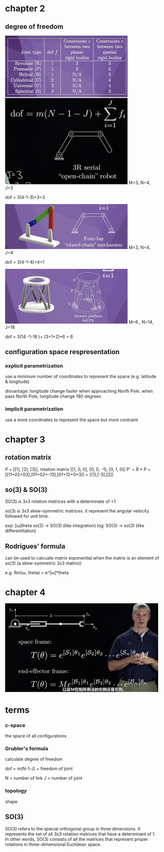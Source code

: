 # chapter 2

## degree of freedom

<img src="diagrams/diagram-4.png" width="400"/>

<img src="diagrams/diagram-1.png" width="400"/>
M=3, N=4, J=3

dof = 3(4-1-3)+3=3

<img src="diagrams/diagram-2.png" width="400"/>
M=3, N=4, J=4

dof = 3(4-1-4)+4=1

<img src="diagrams/diagram-3.png" width="400"/>
M=6 , N=14, J=18

dof = 3(14 -1-18 )+ (3+1+2)\*6 = 6

## configuration space respresentation

### explicit parametrization

use a minimum number of coordinates to represent the space (e.g. latitude & longitude)

disvantage: longitude change faster when approaching North Pole. when pass North Pole, longitude change 180 degrees

### implicit parametrization

use a more coordinates to represent the space but more contraint

# chapter 3

## rotation matrix

P = [[1], [2], [3]], rotation matrix [[1, 0, 0], [0, 0, -1], [0, 1, 0]]
P' = R * P = [[1*1+0*2+0*3],[0*1+0*2+-1*3],[0*1+1*2+0*3]] = [[1],[-3],[2]]

## so(3) & SO(3)

SO(3) is 3x3 rotation matrices with a determinate of +1

so(3) is 3x3 skew-symmetric matrices. it represent the angular velocity followed for unit time.

exp: [ω]theta so(3) -> SO(3) (like integration)
log: SO(3) -> so(3) (like differentitation)

## Rodrigues' formula

can be used to calcuate matrix exponential when the matrix is an element of so(3) (a skew-symmetric 3x3 matrix))

e.g. Rot(ω, theta) = e^[ω]\*theta

# chapter 4

<img src="diagrams/diagram-7.png" width="500"/>

# terms

### c-space

the space of all configurations

### Grubler's formula

calculate degree of freedom

dof = m(N-1-J) + freedom of joint

N = number of link
J = number of joint

### topology

shape

## SO(3)

SO(3) refers to the special orthogonal group in three dimensions. It represents the set of all 3x3 rotation matrices that have a determinant of 1. In other words, SO(3) consists of all the matrices that represent proper rotations in three-dimensional Euclidean space.
